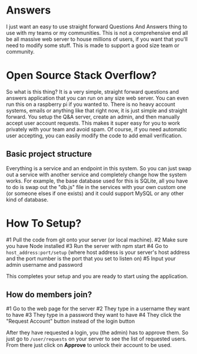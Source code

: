 # Answers
I just want an easy to use straight forward Questions And Answers thing to use with my teams or my communities. This is not a comprehensive end all be all massive web server to house millions of users, if you want that you'll need to modify some stuff. This is made to support a good size team or community.

# Open Source Stack Overflow?
So what is this thing? It is a very simple, straight forward questions and answers application that you can run on any size web server. You can even run this on a raspberry pi if you wanted to. There is no heavy account systems, emails or anything like that right now, it is just simple and straight forward. You setup the Q&A server, create an admin, and then manually accept user account requests. This makes it super easy for you to work privately with your team and avoid spam. Of course, if you need automatic user accepting, you can easily modify the code to add email verification.

## Basic project structure
Everything is a service and an endpoint in this system. So you can just swap out a service with another service and completely change how the system works. For example, the base database used for this is SQLite, all you have to do is swap out the "db.js" file in the services with your own custom one (or someone elses if one exists) and it could support MySQL or any other kind of database.

# How To Setup?
#1 Pull the code from git onto your server (or local machine).
#2 Make sure you have Node installed
#3 Run the server with npm start
#4 Go to `host_address:port/setup` (where host address is your server's host address and the port number is the port that you set to listen on)
#5 Input your admin username and password

This completes your setup and you are ready to start using the application.

## How do members join?
#1 Go to the web page for the server
#2 They type in a username they want to have
#3 They type in a password they want to have
#4 They click the "Request Account" button instead of the login button

After they have requested a login, you (the admin) has to approve them. So just go to `/user/requests` on your server to see the list of requested users. From there just click on **Approve** to unlock their account to be used.

